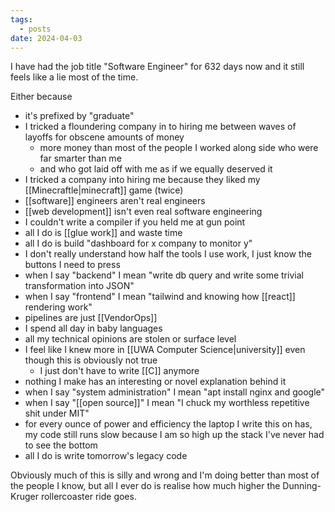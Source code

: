 ```yaml
---
tags:
  - posts
date: 2024-04-03
---
```

I have had the job title "Software Engineer" for 632 days now and it still feels like a lie most of the time.  

Either because

- it's prefixed by "graduate"
- I tricked a floundering company in to hiring me between waves of layoffs for obscene amounts of money
	- more money than most of the people I worked along side who were far smarter than me
	- and who got laid off with me as if we equally deserved it
- I tricked a company into hiring me because they liked my [[Minecraftle|minecraft]] game (twice)
- [[software]] engineers aren't real engineers
- [[web development]] isn't even real software engineering
- I couldn't write a compiler if you held me at gun point
- all I do is [[glue work]] and waste time
- all I do is build "dashboard for x company to monitor y"
- I don't really understand how half the tools I use work, I just know the buttons I need to press
- when I say "backend" I mean "write db query and write some trivial transformation into JSON"
- when I say "frontend" I mean "tailwind and knowing how [[react]] rendering work"
- pipelines are just [[VendorOps]]
- I spend all day in baby languages
- all my technical opinions are stolen or surface level
- I feel like I knew more in [[UWA Computer Science|university]] even though this is obviously not true
	- I just don't have to write [[C]] anymore
- nothing I make has an interesting or novel explanation behind it
- when I say "system administration" I mean "apt install nginx and google"
- when I say "[[open source]]" I mean "I chuck my worthless repetitive shit under MIT"
- for every ounce of power and efficiency the laptop I write this on has, my code still runs slow because I am so high up the stack I've never had to see the bottom
- all I do is write tomorrow's legacy code

Obviously much of this is silly and wrong and I'm doing better than most of the people I know, but all I ever do is realise how much higher the Dunning-Kruger rollercoaster ride goes.
